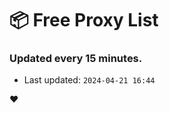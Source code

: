 # :package: Free Proxy List
### Updated every 15 minutes.

- Last updated: `2024-04-21 16:44`

:heart:
